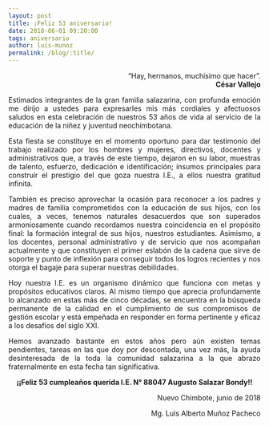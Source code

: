 ```yaml
---
layout: post
title: ¡Feliz 53 aniversario!
date: 2018-06-01 09:20:00
tags: aniversario
author: luis-munoz
permalink: /blog/:title/
---
```


<p align="right">
“Hay, hermanos, muchísimo que hacer”.<br>
<strong>César Vallejo</strong>
</p>

<p align="justify">
Estimados integrantes de la gran familia salazarina, con profunda emoción me
dirijo a ustedes para expresarles mis más cordiales y afectuosos saludos en
esta celebración de nuestros  53 años de vida al servicio de la educación de
la niñez y juventud neochimbotana.
</p>

<p align="justify">
Esta fiesta se constituye en el momento oportuno para dar testimonio del
trabajo realizado por los hombres y mujeres, directivos, docentes y
administrativos que, a través de este tiempo, dejaron en su labor, muestras de
talento, esfuerzo, dedicación e identificación; insumos principales para
construir el prestigio del que goza nuestra I.E., a ellos nuestra gratitud
infinita.
</p>

<p align="justify">
También es preciso aprovechar la ocasión para reconocer a los padres y madres
de familia comprometidos con la educación de sus hijos, con los cuales, a
veces, tenemos naturales desacuerdos que son superados armoniosamente cuando
recordamos nuestra coincidencia en el propósito final: la formación integral de
sus hijos, nuestros estudiantes. Asimismo, a los docentes, personal
administrativo y de servicio que nos acompañan actualmente y que constituyen el
primer eslabón de la cadena que sirve de  soporte y punto de inflexión para
conseguir todos los logros recientes y nos otorga el bagaje para superar
nuestras debilidades.
</p>

<p align="justify">
Hoy nuestra I.E. es un organismo dinámico que funciona con metas y propósitos
educativos claros. Al mismo tiempo que aprecia profundamente lo alcanzado en
estas más de cinco décadas, se encuentra en la búsqueda permanente de la
calidad en el cumplimiento de sus compromisos de gestión escolar y está
empeñada en responder en forma pertinente y eficaz a los desafíos del siglo
XXI.
</p>

<p align="justify">
Hemos avanzado bastante en estos años pero aún existen temas pendientes, tareas
en las que doy por descontada, una vez más, la ayuda desinteresada de la toda
la comunidad salazarina a la que abrazo fraternalmente en esta fecha tan
significativa.
</p>

<p align="center">
<strong>
¡¡Feliz 53 cumpleaños querida I.E. N° 88047 Augusto Salazar Bondy!!
</strong>
</p>

<p align="right">
Nuevo Chimbote, junio de 2018
</p>
<p align="right">
Mg. Luis Alberto Muñoz Pacheco
</p>
